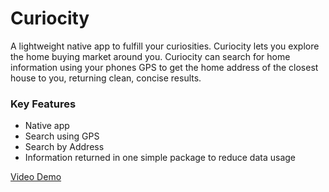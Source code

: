 # Curiocity

A lightweight native app to fulfill your curiosities. Curiocity lets you explore the home buying market around you. Curiocity can search for home information using your phones GPS to get the home address of the closest house to you, returning clean, concise results.

### Key Features
  * Native app
  * Search using GPS
  * Search by Address
  * Information returned in one simple package to reduce data usage

[Video Demo](https://www.youtube.com/watch?v=cxN_hplqXXk&feature=youtu.be)
